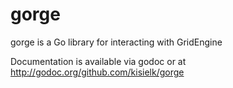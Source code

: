 gorge
=====

gorge is a Go library for interacting with GridEngine

Documentation is available via godoc or at http://godoc.org/github.com/kisielk/gorge
